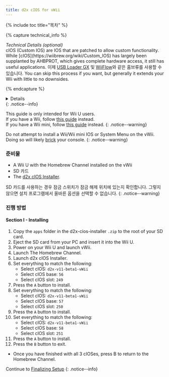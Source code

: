 ```yaml
---
title: d2x cIOS for vWii
---
```


{% include toc title="목차" %}

{% capture technical_info %}

<summary><em>Technical Details (optional)</em></summary>
cIOS (Custom IOS) are IOS that are patched to allow custom functionality. While [cIOS](https://wiibrew.org/wiki/Custom_IOS) has largely been supplanted by AHBPROT, which gives complete hardware access, it still has useful applications. 이제 <a href="usbloadergx">USB Loader GX</a> 및 <a href="wiiflow">WiiFlow</a>와 같은 홈브류를 사용할 수 있습니다. You can skip this process if you want, but generally it extends your Wii with little to no downsides.

{% endcapture %}

<details>{{ technical_info | markdownify }}</details>
{: .notice--info}

This guide is only intended for Wii U users. <br/>
If you have a Wii, follow [this guide](cios) instead. <br/>
If you have a Wii mini, follow [this guide](cios-mini) instead.
{: .notice--warning}

Do not attempt to install a Wii/Wii mini IOS or System Menu on the vWii. Doing so will likely [brick](bricks#ios-brick) your console.
{: .notice--warning}

### 준비물

- A Wii U with the Homebrew Channel installed on the vWii
- SD 카드
- The [d2x cIOS Installer](/assets/files/d2x_cIOS_Installer-vWii.zip).

SD 카드를 사용하는 경우 잠금 스위치가 잠금 해제 위치에 있는지 확인합니다. 그렇지 않으면 설치 프로그램에서 올바른 옵션을 선택할 수 없습니다.
{: .notice--warning}

### 진행 방법

#### Section I - Installing

1. Copy the `apps` folder in the d2x-cios-installer `.zip` to the root of your SD card.
2. Eject the SD card from your PC and insert it into the Wii U.
3. Power on your Wii U and launch vWii.
4. Launch The Homebrew Channel.
5. Launch d2x cIOS Installer.
6. Set everything to match the following:
   - Select cIOS: `d2x-v11-beta1-vWii`
   - Select cIOS base: `56`
   - Select cIOS slot: `249`
7. Press the `A` button to install.
8. Set everything to match the following:
   - Select cIOS: `d2x-v11-beta1-vWii`
   - Select cIOS base: `57`
   - Select cIOS slot: `250`
9. Press the `A` button to install.
10. Set everything to match the following:
    - Select cIOS: `d2x-v11-beta1-vWii`
    - Select cIOS base: `58`
    - Select cIOS slot: `251`
11. Press the `A` button to install.
12. Press the `B` button to exit.

- Once you have finished with all 3 cIOSes, press B to return to the Homebrew Channel.

Continue to [Finalizing Setup](vwii-finalizing-setup)
{: .notice--info}

